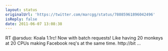```yaml
---
layout: status
originalUrl: 'https://twitter.com/marcgg/status/78085961896042496'
isReply: false
date: 2011-06-07 13:08:38
---
```


RT @arsduo: Koala 1.1rc!  Now with batch requests!  Like having 20 monkeys at 20 CPUs making Facebook req's at the same time. http://bit ...
